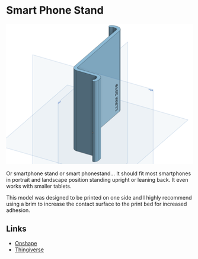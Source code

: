 # Smart Phone Stand

![Smart Phone Stand](smart%20phone%20stand.png)

Or smartphone stand or smart phonestand... It should fit most smartphones in portrait and landscape position standing upright or leaning back. It even works with smaller tablets.

This model was designed to be printed on one side and I highly recommend using a brim to increase the contact surface to the print bed for increased adhesion.

## Links
- [Onshape](https://cad.onshape.com/documents/c800e6f7df67f35d7ca192f8/w/eb515fa57ec4f80d78b5efc9/e/742964df413e281548f11aa3)
- [Thingiverse](https://www.thingiverse.com/thing:4241922)
